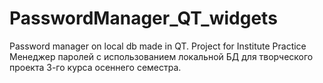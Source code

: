 # PasswordManager_QT_widgets
Password manager on local db made in QT. Project for Institute Practice 
Менеджер паролей с использованием локальной БД для творческого проекта 3-го курса осеннего семестра.
